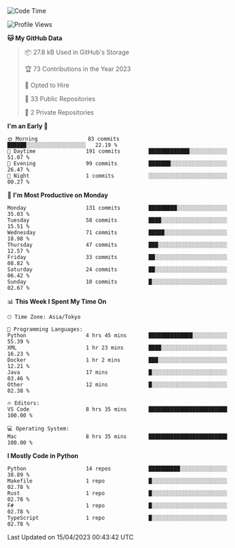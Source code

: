 <!--START_SECTION:waka-->
![Code Time](http://img.shields.io/badge/Code%20Time-627%20hrs%2030%20mins-blue)

![Profile Views](http://img.shields.io/badge/Profile%20Views-0-blue)

**🐱 My GitHub Data** 

> 📦 27.8 kB Used in GitHub's Storage 
 > 
> 🏆 73 Contributions in the Year 2023
 > 
> 💼 Opted to Hire
 > 
> 📜 33 Public Repositories 
 > 
> 🔑 2 Private Repositories 
 > 
**I'm an Early 🐤** 

```text
🌞 Morning                83 commits          ██████░░░░░░░░░░░░░░░░░░░   22.19 % 
🌆 Daytime                191 commits         █████████████░░░░░░░░░░░░   51.07 % 
🌃 Evening                99 commits          ███████░░░░░░░░░░░░░░░░░░   26.47 % 
🌙 Night                  1 commits           ░░░░░░░░░░░░░░░░░░░░░░░░░   00.27 % 
```
📅 **I'm Most Productive on Monday** 

```text
Monday                   131 commits         █████████░░░░░░░░░░░░░░░░   35.03 % 
Tuesday                  58 commits          ████░░░░░░░░░░░░░░░░░░░░░   15.51 % 
Wednesday                71 commits          █████░░░░░░░░░░░░░░░░░░░░   18.98 % 
Thursday                 47 commits          ███░░░░░░░░░░░░░░░░░░░░░░   12.57 % 
Friday                   33 commits          ██░░░░░░░░░░░░░░░░░░░░░░░   08.82 % 
Saturday                 24 commits          ██░░░░░░░░░░░░░░░░░░░░░░░   06.42 % 
Sunday                   10 commits          █░░░░░░░░░░░░░░░░░░░░░░░░   02.67 % 
```


📊 **This Week I Spent My Time On** 

```text
🕑︎ Time Zone: Asia/Tokyo

💬 Programming Languages: 
Python                   4 hrs 45 mins       ██████████████░░░░░░░░░░░   55.39 % 
XML                      1 hr 23 mins        ████░░░░░░░░░░░░░░░░░░░░░   16.23 % 
Docker                   1 hr 2 mins         ███░░░░░░░░░░░░░░░░░░░░░░   12.21 % 
Java                     17 mins             █░░░░░░░░░░░░░░░░░░░░░░░░   03.46 % 
Other                    12 mins             █░░░░░░░░░░░░░░░░░░░░░░░░   02.38 % 

🔥 Editors: 
VS Code                  8 hrs 35 mins       █████████████████████████   100.00 % 

💻 Operating System: 
Mac                      8 hrs 35 mins       █████████████████████████   100.00 % 
```

**I Mostly Code in Python** 

```text
Python                   14 repos            ██████████░░░░░░░░░░░░░░░   38.89 % 
Makefile                 1 repo              █░░░░░░░░░░░░░░░░░░░░░░░░   02.78 % 
Rust                     1 repo              █░░░░░░░░░░░░░░░░░░░░░░░░   02.78 % 
F#                       1 repo              █░░░░░░░░░░░░░░░░░░░░░░░░   02.78 % 
TypeScript               1 repo              █░░░░░░░░░░░░░░░░░░░░░░░░   02.78 % 
```




 Last Updated on 15/04/2023 00:43:42 UTC
<!--END_SECTION:waka-->
